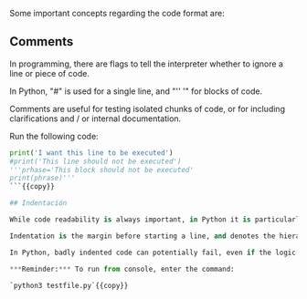 Some important concepts regarding the code format are:

## Comments

In programming, there are flags to tell the interpreter whether to ignore a line or piece of code.

In Python, "#" is used for a single line, and "'' '" for blocks of code.

Comments are useful for testing isolated chunks of code, or for including clarifications and / or internal documentation.

Run the following code:

```python
print('I want this line to be executed')
#print('This line should not be executed')
'''prhase='This block should not be executed'
print(phrase)'''
```{{copy}}

## Indentación

While code readability is always important, in Python it is particularly vital.

Indentation is the margin before starting a line, and denotes the hierarchy that the code must follow when executing.

In Python, badly indented code can potentially fail, even if the logic is correct.

***Reminder:*** To run from console, enter the command:

`python3 testfile.py`{{copy}}
